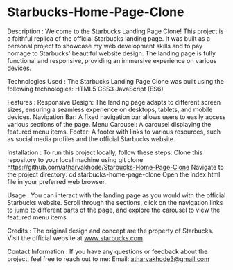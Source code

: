 # Starbucks-Home-Page-Clone

Description : 
Welcome to the Starbucks Landing Page Clone! This project is a faithful replica of the official Starbucks landing page. It was built as a personal project to showcase my web development skills and 
to pay homage to Starbucks' beautiful website design. The landing page is fully functional and responsive, providing an immersive experience on various devices.

Technologies Used :
The Starbucks Landing Page Clone was built using the following technologies:
HTML5
CSS3
JavaScript (ES6)

Features :
Responsive Design: The landing page adapts to different screen sizes, ensuring a seamless experience on desktops, tablets, and mobile devices.
Navigation Bar: A fixed navigation bar allows users to easily access various sections of the page.
Menu Carousel: A carousel displaying the featured menu items.
Footer: A footer with links to various resources, such as social media profiles and the official Starbucks website.

Installation :
To run this project locally, follow these steps:
Clone this repository to your local machine using git clone https://github.com/atharvakhode/Starbucks-Home-Page-Clone
Navigate to the project directory: cd starbucks-home-page-clone
Open the index.html file in your preferred web browser.

Usage :
You can interact with the landing page as you would with the official Starbucks website. 
Scroll through the sections, click on the navigation links to jump to different parts of the page, 
and explore the carousel to view the featured menu items.

Credits :
The original design and concept are the property of Starbucks. Visit the official website at www.starbucks.com.

Contact Information :
If you have any questions or feedback about the project, feel free to reach out to me:
Email: atharvakhode3@gmail.com
